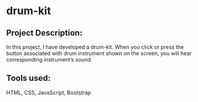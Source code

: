 # drum-kit
## Project Description:
In this project, I have developed a drum-kit.
When you click or press the button associated with drum instrument shown on the screen, you will hear corresponding instrument’s sound.

## Tools used:
HTML, CSS, JavaScript, Bootstrap
